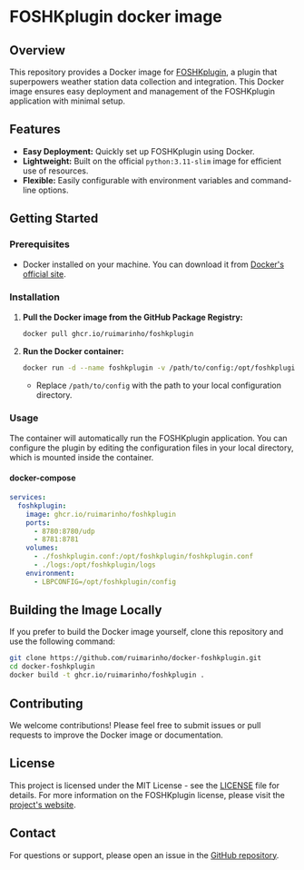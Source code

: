 # FOSHKplugin docker image

## Overview

This repository provides a Docker image for [FOSHKplugin](https://foshkplugin.phantasoft.de/), a plugin that superpowers weather station data collection and integration. This Docker image ensures easy deployment and management of the FOSHKplugin application with minimal setup.

## Features

- **Easy Deployment:** Quickly set up FOSHKplugin using Docker.
- **Lightweight:** Built on the official `python:3.11-slim` image for efficient use of resources.
- **Flexible:** Easily configurable with environment variables and command-line options.

## Getting Started

### Prerequisites

- Docker installed on your machine. You can download it from [Docker's official site](https://www.docker.com/products/docker-desktop).

### Installation

1. **Pull the Docker image from the GitHub Package Registry:**

   ```bash
   docker pull ghcr.io/ruimarinho/foshkplugin
   ```

2. **Run the Docker container:**

   ```bash
   docker run -d --name foshkplugin -v /path/to/config:/opt/foshkplugin/config -e LBPCONFIG=/opt/foshkplugin/config ghcr.io/ruimarinho/foshkplugin
   ```

   - Replace `/path/to/config` with the path to your local configuration directory.

### Usage

The container will automatically run the FOSHKplugin application. You can configure the plugin by editing the configuration files in your local directory, which is mounted inside the container.

#### docker-compose

```yaml
services:
  foshkplugin:
    image: ghcr.io/ruimarinho/foshkplugin
    ports:
      - 8780:8780/udp
      - 8781:8781
    volumes:
      - ./foshkplugin.conf:/opt/foshkplugin/foshkplugin.conf
      - ./logs:/opt/foshkplugin/logs
    environment:
      - LBPCONFIG=/opt/foshkplugin/config
```

## Building the Image Locally

If you prefer to build the Docker image yourself, clone this repository and use the following command:

```bash
git clone https://github.com/ruimarinho/docker-foshkplugin.git
cd docker-foshkplugin
docker build -t ghcr.io/ruimarinho/foshkplugin .
```

## Contributing

We welcome contributions! Please feel free to submit issues or pull requests to improve the Docker image or documentation.

## License

This project is licensed under the MIT License - see the [LICENSE](LICENSE) file for details. For more information on the FOSHKplugin license, please visit the [project's website](https://wiki.loxberry.de/plugins/foshkplugin/start).

## Contact

For questions or support, please open an issue in the [GitHub repository](https://github.com/ruimarinho/docker-foshkplugin/issues).
